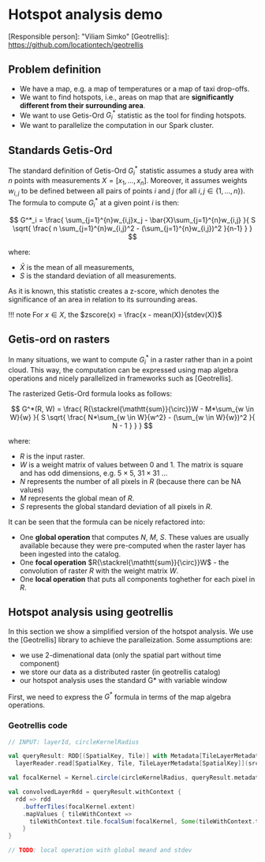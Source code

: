 # Hotspot analysis demo

[Responsible person]: "Viliam Simko"
[Geotrellis]: https://github.com/locationtech/geotrellis

## Problem definition

- We have a map, e.g. a map of temperatures or a map of taxi drop-offs.
- We want to find hotspots, i.e., areas on map that are **significantly different from their surrounding area**.
- We want to use Getis-Ord $G^*_i$ statistic as the tool for finding hotspots.
- We want to parallelize the computation in our Spark cluster.

## Standards Getis-Ord

The standard definition of Getis-Ord $G^*_i$ statistic assumes a study area with $n$ points with measurements
$X = [x_1, \ldots, x_n]$. Moreover, it assumes weights $w_{i,j}$ to be defined between all pairs of points $i$
and $j$ (for all $i,j \in \{ 1, \ldots, n\}$). The formula to compute $G^*_i$ at a given point $i$ is then:

$$
    G^*_i = \frac{
        \sum_{j=1}^{n}w_{i,j}x_j - \bar{X}\sum_{j=1}^{n}w_{i,j}
    }{
        S \sqrt{
            \frac{
              n \sum_{j=1}^{n}w_{i,j}^2 - (\sum_{j=1}^{n}w_{i,j})^2
            }{n-1}
        }
    }
$$

where:

- $\bar{X}$ is the mean of all measurements,
- $S$ is the standard deviation of all measurements.

As it is known, this statistic creates a z-score, which denotes the significance of an area in relation
to its surrounding areas.

!!! note
    For $x \in X$, the $zscore(x) = \frac{x - mean(X)}{stdev(X)}$

## Getis-ord on rasters

In many situations, we want to compute $G^*_i$ in a raster rather than in a point cloud.
This way, the computation can be expressed using map algebra operations and nicely parallelized in frameworks 
such as [Geotrellis].

The rasterized Getis-Ord formula looks as follows:

$$
G^*(R, W) =
    \frac{
        R{\stackrel{\mathtt{sum}}{\circ}}W
        - M*\sum_{w \in W}{w}
    }{
        S \sqrt{
          \frac{
            N*\sum_{w \in W}{w^2} - (\sum_{w \in W}{w})^2
          }{
            N - 1
          }
        }
    }
$$

where:

- $R$ is the input raster.
- $W$ is a weight matrix of values between 0 and 1.
  The matrix is square and has odd dimensions, e.g. $5 \times 5$, $31 \times 31$ ...
- $N$ represents the number of all pixels in $R$ (because there can be NA values)
- $M$ represents the global mean of $R$.
- $S$ represents the global standard deviation of all pixels in $R$.

It can be seen that the formula can be nicely refactored into:

- One **global operation** that computes $N$, $M$, $S$. These values are usually available because they
  were pre-computed when the raster layer has been ingested into the catalog.
- One **focal operation** $R{\stackrel{\mathtt{sum}}{\circ}}W$ - the convolution of raster $R$ with
  the weight matrix $W$.
- One **local operation** that puts all components toghether for each pixel in $R$.

## Hotspot analysis using geotrellis

In this section we show a simplified version of the hotspot analysis.
We use the [Geotrellis] library to achieve the paralleization.
Some assumptions are:

- we use 2-dimenational data (only the spatial part without time component)
- we store our data as a distributed raster (in geotrellis catalog)
- our hotspot analysis uses the standard G* with variable window

First, we need to express the $G^*$ formula in terms of the map algebra operations.


### Geotrellis code

```scala
// INPUT: layerId, circleKernelRadius

val queryResult: RDD[(SpatialKey, Tile)] with Metadata[TileLayerMetadata[SpatialKey]] =
  layerReader.read[SpatialKey, Tile, TileLayerMetadata[SpatialKey]](srcLayerId)

val focalKernel = Kernel.circle(circleKernelRadius, queryResult.metadata.cellwidth, circleKernelRadius)

val convolvedLayerRdd = queryResult.withContext {
  rdd => rdd
    .bufferTiles(focalKernel.extent)
    .mapValues { tileWithContext =>
      tileWithContext.tile.focalSum(focalKernel, Some(tileWithContext.targetArea))
    }
}

// TODO: local operation with global meand and stdev
```